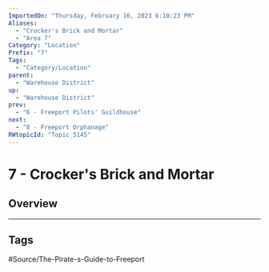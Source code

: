 ```yaml
---
ImportedOn: "Thursday, February 16, 2023 6:10:23 PM"
Aliases:
  - "Crocker's Brick and Mortar"
  - "Area 7"
Category: "Location"
Prefix: "7"
Tags:
  - "Category/Location"
parent:
  - "Warehouse District"
up:
  - "Warehouse District"
prev:
  - "6 - Freeport Pilots' Guildhouse"
next:
  - "8 - Freeport Orphanage"
RWtopicId: "Topic_5145"
---
```

# 7 - Crocker's Brick and Mortar
## Overview

---
## Tags
#Source/The-Pirate-s-Guide-to-Freeport

